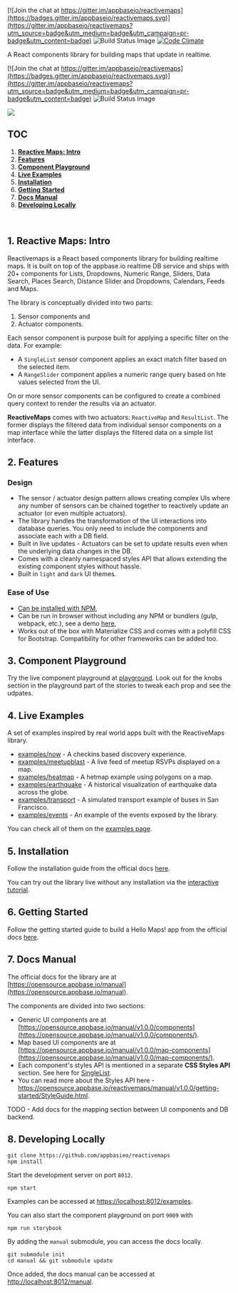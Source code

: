 [![Join the chat at https://gitter.im/appbaseio/reactivemaps](https://badges.gitter.im/appbaseio/reactivemaps.svg)](https://gitter.im/appbaseio/reactivemaps?utm_source=badge&utm_medium=badge&utm_campaign=pr-badge&utm_content=badge) ![Build Status Image](https://img.shields.io/badge/build-passing-brightgreen.svg) [![Code Climate](https://codeclimate.com/github/appbaseio/reactivemaps/badges/gpa.svg)](https://codeclimate.com/github/appbaseio/reactivemaps)

A React components library for building maps that update in realtime.

[![Join the chat at https://gitter.im/appbaseio/reactivemaps](https://badges.gitter.im/appbaseio/reactivemaps.svg)](https://gitter.im/appbaseio/reactivemaps?utm_source=badge&utm_medium=badge&utm_campaign=pr-badge&utm_content=badge) ![Build Status Image](https://img.shields.io/badge/build-passing-brightgreen.svg)

![](https://i.imgur.com/PqRqJDz.png)

## TOC

1. **[Reactive Maps: Intro](#1-reactive-maps-intro)**   
2. **[Features](#2-features)**  
3. **[Component Playground](#3-component-playground)**
4. **[Live Examples](#4-live-examples)**  
5. **[Installation](#5-installation)**
6. **[Getting Started](#6-getting-started)**  
7. **[Docs Manual](#7-docs-manual)**
8. **[Developing Locally](#8-developing-locally)**  

<br>

## 1. Reactive Maps: Intro

Reactivemaps is a React based components library for building realtime maps. It is built on top of the appbase.io realtime DB service and ships with 20+ components for Lists, Dropdowns, Numeric Range, Sliders, Data Search, Places Search, Distance Slider and Dropdowns, Calendars, Feeds and Maps.

The library is conceptually divided into two parts:  

1. Sensor components and
2. Actuator components.

Each sensor component is purpose built for applying a specific filter on the data. For example:

* A `SingleList` sensor component applies an exact match filter based on the selected item.
* A `RangeSlider` component applies a numeric range query based on hte values selected from the UI.

On or more sensor components can be configured to create a combined query context to render the results via an actuator.

**ReactiveMaps** comes with two actuators: `ReactiveMap` and `ResultList`. The former displays the filtered data from individual sensor components on a map interface while the latter displays the filtered data on a simple list interface.

## 2. Features

### Design

* The sensor / actuator design pattern allows creating complex UIs where any number of sensors can be chained together to reactively update an actuator (or even multiple actuators).
* The library handles the transformation of the UI interactions into database queries. You only need to include the components and associate each with a DB field.
* Built in live updates - Actuators can be set to update results even when the underlying data changes in the DB.
* Comes with a cleanly namespaced styles API that allows extending the existing component styles without hassle.
* Built in `light` and `dark` UI themes. 


### Ease of Use

* [Can be installed with NPM](https://opensource.appbase.io/reactivemaps/manual/v1.0.0/getting-started/Installation.html),
* Can be run in browser without including any NPM or bundlers (gulp, webpack, etc.), see a demo [here](https://github.com/appbaseio-apps/reactivemaps-starter-app#try-in-browser-without-npm),
* Works out of the box with Materialize CSS and comes with a polyfill CSS for Bootstrap. Compatibility for other frameworks can be added too.


## 3. Component Playground

Try the live component playground at [playground](https://opensource.appbase.io/reactivemaps/playground). Look out for the knobs section in the playground part of the stories to tweak each prop and see the udpates.


## 4. Live Examples

A set of examples inspired by real world apps built with the ReactiveMaps library.

- [examples/now](https://opensource.appbase.io/reactivemaps/examples/now) - A checkins based discovery experience.
- [examples/meetupblast](https://opensource.appbase.io/reactivemaps/examples/meetupblast/) - A live feed of meetup RSVPs displayed on a map.
- [examples/heatmap](https://opensource.appbase.io/reactivemaps/examples/heatmap/) - A hetmap example using polygons on a map.
- [examples/earthquake](https://opensource.appbase.io/reactivemaps/examples/earthquake/) - A historical visualization of earthquake data across the globe.
- [examples/transport](https://opensource.appbase.io/reactivemaps/examples/transport/) - A simulated transport example of buses in San Francisco.
- [examples/events](https://opensource.appbase.io/reactivemaps/examples/events/) - An example of the events exposed by the library.

You can check all of them on the [examples page](https://opensource.appbase.io/reactivemaps/examples/).

## 5. Installation

Follow the installation guide from the official docs [here](https://opensource.appbase.io/reactivemaps/manual/v1.0.0/getting-started/Installation.html).

You can try out the library live without any installation via the [interactive tutorial](https://opensource.appbase.io/reactivemaps/onboarding/).

## 6. Getting Started

Follow the getting started guide to build a Hello Maps! app from the official docs [here](https://opensource.appbase.io/reactivemaps/manual/v1.0.0/getting-started/Start.html).


## 7. Docs Manual

The official docs for the library are at [https://opensource.appbase.io/manual](https://opensource.appbase.io/manual).

The components are divided into two sections:
* Generic UI components are at [https://opensource.appbase.io/manual/v1.0.0/components](https://opensource.appbase.io/manual/v1.0.0/components/).
* Map based UI components are at [https://opensource.appbase.io/manual/v1.0.0/map-components](https://opensource.appbase.io/manual/v1.0.0/map-components/).
* Each component's styles API is mentioned in a separate **CSS Styles API** section. See here for [SingleList](https://opensource.appbase.io/reactivemaps/manual/v1.0.0/components/SingleList.html#-singlelist-css-styles-api).
* You can read more about the Styles API here - https://opensource.appbase.io/reactivemaps/manual/v1.0.0/getting-started/StyleGuide.html.

TODO - Add docs for the mapping section between UI components and DB backend.


## 8. Developing Locally

```
git clone https://github.com/appbasieo/reactivemaps
npm install
```

Start the development server on port `8012`.

```
npm start
```

Examples can be accessed at [https://localhost:8012/examples](https://localhost:8012/examples).  

You can also start the component playground on port `9009` with

```
npm run storybook
```

By adding the `manual` submodule, you can access the docs locally.

```
git submodule init
cd manual && git submodule update
```

Once added, the docs manual can be accessed at [http://localhost:8012/manual](http://localhost:8012/manual).
